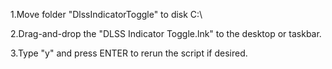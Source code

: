 1.Move folder "DlssIndicatorToggle" to disk C:\

2.Drag-and-drop the "DLSS Indicator Toggle.lnk" to the desktop or taskbar.

3.Type "y" and press ENTER to rerun the script if desired.

